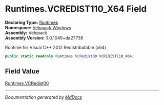 ﻿<!--  
  <auto-generated>   
    The contents of this file were generated by a tool.  
    Changes to this file may be list if the file is regenerated  
  </auto-generated>   
-->

# Runtimes.VCREDIST110\_X64 Field

**Declaring Type:** [Runtimes](../index.md)  
**Namespace:** [Velopack.Windows](../../index.md)  
**Assembly:** Velopack  
**Assembly Version:** 0.0.1049+da27736

 Runtime for Visual C++ 2012 Redistributable (x64) 

```csharp
public static readonly Runtimes.VCRedist00 VCREDIST110_X64;
```

## Field Value

[Runtimes.VCRedist00](../VCRedist00/index.md)

___

*Documentation generated by [MdDocs](https://github.com/ap0llo/mddocs)*
